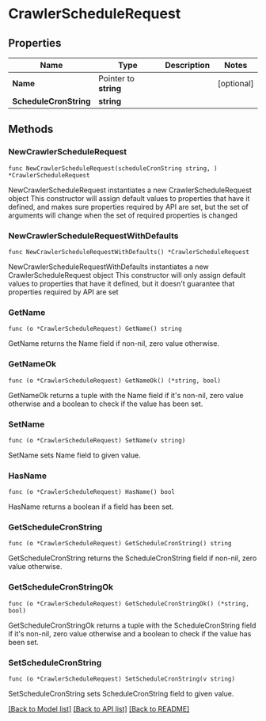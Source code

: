 # CrawlerScheduleRequest

## Properties

Name | Type | Description | Notes
------------ | ------------- | ------------- | -------------
**Name** | Pointer to **string** |  | [optional] 
**ScheduleCronString** | **string** |  | 

## Methods

### NewCrawlerScheduleRequest

`func NewCrawlerScheduleRequest(scheduleCronString string, ) *CrawlerScheduleRequest`

NewCrawlerScheduleRequest instantiates a new CrawlerScheduleRequest object
This constructor will assign default values to properties that have it defined,
and makes sure properties required by API are set, but the set of arguments
will change when the set of required properties is changed

### NewCrawlerScheduleRequestWithDefaults

`func NewCrawlerScheduleRequestWithDefaults() *CrawlerScheduleRequest`

NewCrawlerScheduleRequestWithDefaults instantiates a new CrawlerScheduleRequest object
This constructor will only assign default values to properties that have it defined,
but it doesn't guarantee that properties required by API are set

### GetName

`func (o *CrawlerScheduleRequest) GetName() string`

GetName returns the Name field if non-nil, zero value otherwise.

### GetNameOk

`func (o *CrawlerScheduleRequest) GetNameOk() (*string, bool)`

GetNameOk returns a tuple with the Name field if it's non-nil, zero value otherwise
and a boolean to check if the value has been set.

### SetName

`func (o *CrawlerScheduleRequest) SetName(v string)`

SetName sets Name field to given value.

### HasName

`func (o *CrawlerScheduleRequest) HasName() bool`

HasName returns a boolean if a field has been set.

### GetScheduleCronString

`func (o *CrawlerScheduleRequest) GetScheduleCronString() string`

GetScheduleCronString returns the ScheduleCronString field if non-nil, zero value otherwise.

### GetScheduleCronStringOk

`func (o *CrawlerScheduleRequest) GetScheduleCronStringOk() (*string, bool)`

GetScheduleCronStringOk returns a tuple with the ScheduleCronString field if it's non-nil, zero value otherwise
and a boolean to check if the value has been set.

### SetScheduleCronString

`func (o *CrawlerScheduleRequest) SetScheduleCronString(v string)`

SetScheduleCronString sets ScheduleCronString field to given value.



[[Back to Model list]](../README.md#documentation-for-models) [[Back to API list]](../README.md#documentation-for-api-endpoints) [[Back to README]](../README.md)


